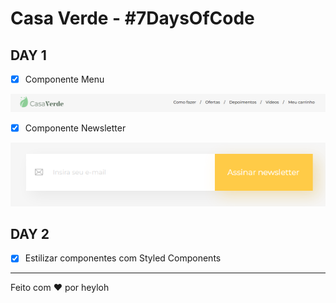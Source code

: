 # Casa Verde - #7DaysOfCode

## DAY 1

- [x] Componente Menu

![Imagem de um Menu com a Logo do Casa verde a esquerda e links de navegação a direita](./.github/assets/menu.png)

- [x] Componente Newsletter

![Image de uma caixa de e-mail com botão para assinar Newsletter](./.github/assets/newsletter.png)

## DAY 2

- [x] Estilizar componentes com Styled Components

---

Feito com ❤ por heyloh
